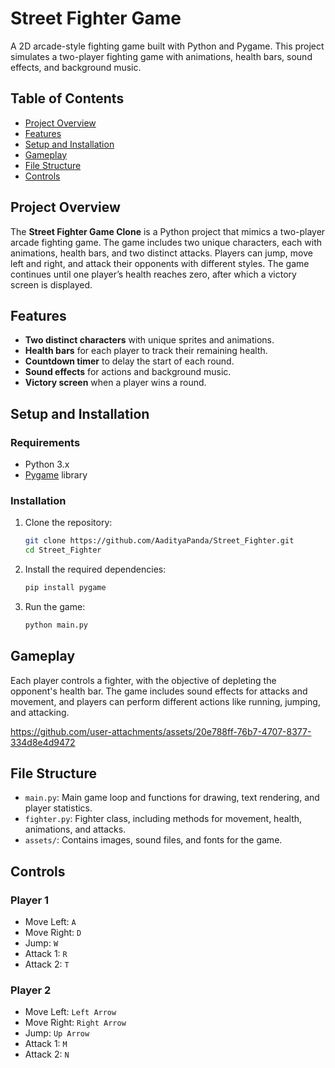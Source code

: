 # Street Fighter Game

A 2D arcade-style fighting game built with Python and Pygame. This project simulates a two-player fighting game with animations, health bars, sound effects, and background music.

## Table of Contents
- [Project Overview](#project-overview)
- [Features](#features)
- [Setup and Installation](#setup-and-installation)
- [Gameplay](#gameplay)
- [File Structure](#file-structure)
- [Controls](#controls)

## Project Overview
The **Street Fighter Game Clone** is a Python project that mimics a two-player arcade fighting game. The game includes two unique characters, each with animations, health bars, and two distinct attacks. Players can jump, move left and right, and attack their opponents with different styles. The game continues until one player’s health reaches zero, after which a victory screen is displayed.

## Features
- **Two distinct characters** with unique sprites and animations.
- **Health bars** for each player to track their remaining health.
- **Countdown timer** to delay the start of each round.
- **Sound effects** for actions and background music.
- **Victory screen** when a player wins a round.

## Setup and Installation

### Requirements
- Python 3.x
- [Pygame](https://www.pygame.org/wiki/GettingStarted) library

### Installation
1. Clone the repository:
   ```bash
   git clone https://github.com/AadityaPanda/Street_Fighter.git
   cd Street_Fighter
   ```

2. Install the required dependencies:
   ```bash
   pip install pygame
   ```

3. Run the game:
   ```bash
   python main.py
   ```

## Gameplay
Each player controls a fighter, with the objective of depleting the opponent's health bar. The game includes sound effects for attacks and movement, and players can perform different actions like running, jumping, and attacking.


https://github.com/user-attachments/assets/20e788ff-76b7-4707-8377-334d8e4d9472


## File Structure
- `main.py`: Main game loop and functions for drawing, text rendering, and player statistics.
- `fighter.py`: Fighter class, including methods for movement, health, animations, and attacks.
- `assets/`: Contains images, sound files, and fonts for the game.

## Controls

### Player 1
- Move Left: `A`
- Move Right: `D`
- Jump: `W`
- Attack 1: `R`
- Attack 2: `T`

### Player 2
- Move Left: `Left Arrow`
- Move Right: `Right Arrow`
- Jump: `Up Arrow`
- Attack 1: `M`
- Attack 2: `N`
